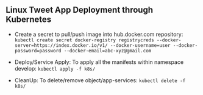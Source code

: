 ## Linux Tweet App Deployment through Kubernetes

*   Create a secret to pull/push image into hub.docker.com repository:
`kubectl create secret docker-registry registrycreds --docker-server=https://index.docker.io/v1/ --docker-username=user --docker-password=password --docker-email=abc-xyz@gmail.com`  


* Deploy/Service Apply:
To apply all the manifests within namespace develop: `kubectl apply -f k8s/`

* CleanUp:
To delete/remove object/app-services: `kubectl delete -f k8s/`
